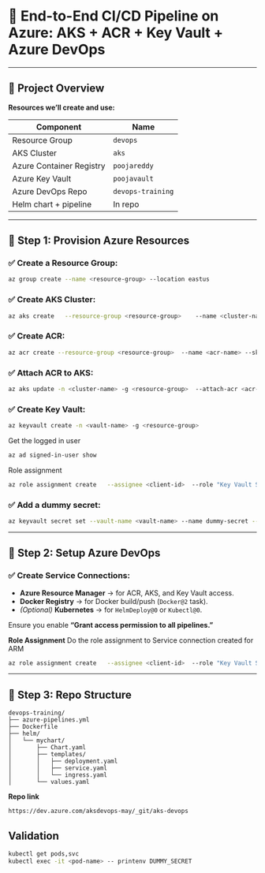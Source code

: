 # 🚀 End-to-End CI/CD Pipeline on Azure: AKS + ACR + Key Vault + Azure DevOps

---

## 🧱 Project Overview

**Resources we’ll create and use:**

| Component             | Name              |
|-----------------------|------------------|
| Resource Group        | `devops`         |
| AKS Cluster           | `aks`            |
| Azure Container Registry | `poojareddy`    |
| Azure Key Vault       | `poojavault`     |
| Azure DevOps Repo     | `devops-training`|
| Helm chart + pipeline | In repo          |

---

## 🔧 Step 1: Provision Azure Resources

### ✅ Create a Resource Group:

```bash
az group create --name <resource-group> --location eastus
```

### ✅ Create AKS Cluster:

```bash
az aks create   --resource-group <resource-group>    --name <cluster-name>   --enable-managed-identity   --node-count 1   --generate-ssh-keys
```

### ✅ Create ACR:

```bash
az acr create --resource-group <resource-group>  --name <acr-name> --sku Basic
```

### ✅ Attach ACR to AKS:

```bash
az aks update -n <cluster-name> -g <resource-group>  --attach-acr <acr-name>
```

### ✅ Create Key Vault:

```bash
az keyvault create -n <vault-name> -g <resource-group> 
```
Get the logged in user

```bash
az ad signed-in-user show
```

Role assignment

```bash
az role assignment create   --assignee <client-id>  --role "Key Vault Secrets Officer"   --scope $(az keyvault show --name <vault-name> --query id -o tsv)
```

### ✅ Add a dummy secret:

```bash
az keyvault secret set --vault-name <vault-name> --name dummy-secret --value "mySecretValue"
```

---

## 🔐 Step 2: Setup Azure DevOps

### ✅ Create Service Connections:

- **Azure Resource Manager** → for ACR, AKS, and Key Vault access.
- **Docker Registry** → for Docker build/push (`Docker@2` task).
- *(Optional)* **Kubernetes** → for `HelmDeploy@0` or `Kubectl@0`.

Ensure you enable **“Grant access permission to all pipelines.”**

**Role Assignment**
Do the role assignment to Service connection created for ARM

```bash
az role assignment create   --assignee <client-id>  --role "Key Vault Secrets Officer"   --scope $(az keyvault show --name <vault-name> --query id -o tsv)
```

---

## 📁 Step 3: Repo Structure

```
devops-training/
├── azure-pipelines.yml
├── Dockerfile
├── helm/
│   └── mychart/
│       ├── Chart.yaml
│       ├── templates/
│       │   ├── deployment.yaml
│       │   ├── service.yaml
│       │   └── ingress.yaml
│       └── values.yaml
```

**Repo link**
```bash
https://dev.azure.com/aksdevops-may/_git/aks-devops
```

## Validation

```bash
kubectl get pods,svc
kubectl exec -it <pod-name> -- printenv DUMMY_SECRET
```
